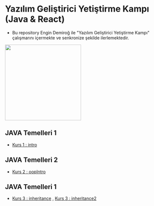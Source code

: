 # Yazılım Geliştirici Yetiştirme Kampı (Java & React)
- Bu repository Engin Demiroğ ile "Yazılım Geliştirici Yetiştirme Kampı" çalışmarını içermekte ve senkronize şekilde ilerlemektedir.

<a href="https://www.kodlama.io/p/yazilim-gelistirici-yetistirme-kampi2">
<img width="250px" src="https://user-images.githubusercontent.com/77548014/121215812-0121d000-c889-11eb-87ee-9bca3e46ee89.png"></a>

## JAVA Temelleri  1
- [Kurs 1 : intro ](https://github.com/Hilalbiyik/JavaReactKamp/tree/main/intro)

## JAVA Temelleri  2
- [Kurs 2 : oopIntro](https://github.com/Hilalbiyik/JavaReactKamp/tree/main/oopIntro)

## JAVA Temelleri  1
- [Kurs 3 : inheritance](https://github.com/Hilalbiyik/JavaReactKamp/tree/main/inheritance) ,
[Kurs 3 : inheritance2](https://github.com/Hilalbiyik/JavaReactKamp/tree/main/inheritance2)
